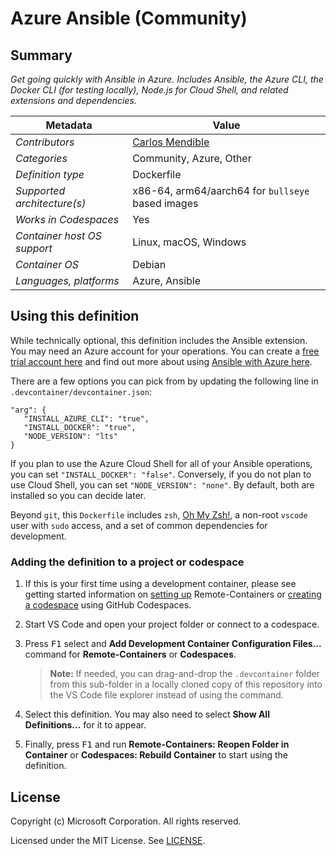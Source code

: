 # Azure Ansible (Community)

## Summary

*Get going quickly with Ansible in Azure. Includes Ansible, the Azure CLI, the Docker CLI (for testing locally), Node.js for Cloud Shell, and related extensions and dependencies.*

| Metadata | Value |  
|----------|-------|
| *Contributors* | [Carlos Mendible](https://github.com/cmendible) |
| *Categories* | Community, Azure, Other |
| *Definition type* | Dockerfile |
| *Supported architecture(s)* | x86-64, arm64/aarch64 for `bullseye` based images |
| *Works in Codespaces* | Yes |
| *Container host OS support* | Linux, macOS, Windows |
| *Container OS* | Debian |
| *Languages, platforms* | Azure, Ansible |

## Using this definition

While technically optional, this definition includes the Ansible extension. You may need an Azure account for your operations. You can create a [free trial account here](https://azure.microsoft.com/en-us/free/) and find out more about using [Ansible with Azure here](https://docs.microsoft.com/en-us/azure/ansible/ansible-overview).

There are a few options you can pick from  by updating the following line in `.devcontainer/devcontainer.json`:

```jsonc
"arg": {
   "INSTALL_AZURE_CLI": "true",
   "INSTALL_DOCKER": "true",
   "NODE_VERSION": "lts"
}
```

If you plan to use the Azure Cloud Shell for all of your Ansible operations, you can set `"INSTALL_DOCKER": "false"`. Conversely, if you do not plan to use Cloud Shell, you can set `"NODE_VERSION": "none"`. By default, both are installed so you can decide later.

Beyond `git`, this `Dockerfile` includes `zsh`, [Oh My Zsh!](https://ohmyz.sh/), a non-root `vscode` user with `sudo` access, and a set of common dependencies for development.

### Adding the definition to a project or codespace

1. If this is your first time using a development container, please see getting started information on [setting up](https://aka.ms/vscode-remote/containers/getting-started) Remote-Containers or [creating a codespace](https://aka.ms/ghcs-open-codespace) using GitHub Codespaces.

2. Start VS Code and open your project folder or connect to a codespace.

3. Press <kbd>F1</kbd> select and **Add Development Container Configuration Files...** command for **Remote-Containers** or **Codespaces**. 

   > **Note:** If needed, you can drag-and-drop the `.devcontainer` folder from this sub-folder in a locally cloned copy of this repository into the VS Code file explorer instead of using the command.

4. Select this definition. You may also need to select **Show All Definitions...** for it to appear.

5. Finally, press <kbd>F1</kbd> and run **Remote-Containers: Reopen Folder in Container** or **Codespaces: Rebuild Container** to start using the definition.

## License

Copyright (c) Microsoft Corporation. All rights reserved.

Licensed under the MIT License. See [LICENSE](https://github.com/Microsoft/vscode-dev-containers/blob/main/LICENSE).
